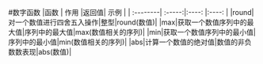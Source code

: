 #数字函数
|函数 | 作用 |返回值| 示例  |
| :--------| :-----:|:----: |:----: |
|round|对一个数值进行四舍五入操作|整型|round(数值)|
|max|获取一个数值序列中的最大值|序列中的最大值|max(数值相关的序列)|
|min|获取一个数值序列中的最小值|序列中的最小值|min(数值相关的序列)|
|abs|计算一个数值的绝对值|数值的非负数数表现|abs(数值)|